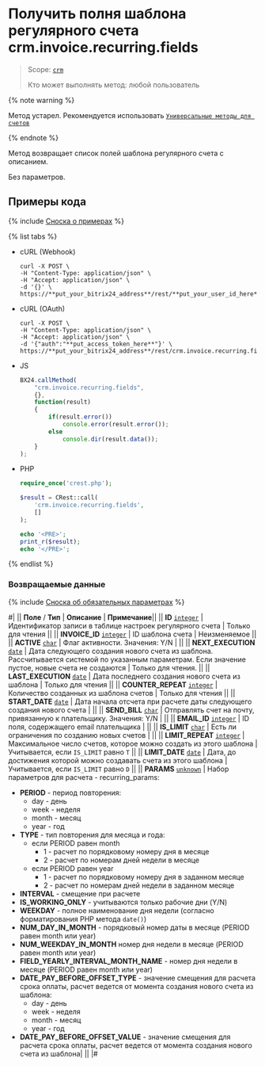 # Получить полня шаблона регулярного счета crm.invoice.recurring.fields

> Scope: [`crm`](../../../scopes/permissions.md)
>
> Кто может выполнять метод: любой пользователь

{% note warning %}

Метод устарел. Рекомендуется использовать  [`Универсальные методы для счетов`](../../universal/invoice.md)

{% endnote %}

Метод возвращает список полей шаблона регулярного счета c описанием.

Без параметров.

## Примеры кода

{% include [Сноска о примерах](../../../../_includes/examples.md) %}

{% list tabs %}

- cURL (Webhook)

    ```http
    curl -X POST \
    -H "Content-Type: application/json" \
    -H "Accept: application/json" \
    -d '{}' \
    https://**put_your_bitrix24_address**/rest/**put_your_user_id_here**/**put_your_webbhook_here**/crm.invoice.recurring.fields
   ```

- cURL (OAuth)

    ```http
    curl -X POST \
    -H "Content-Type: application/json" \
    -H "Accept: application/json" \
    -d '{"auth":"**put_access_token_here**"}' \
    https://**put_your_bitrix24_address**/rest/crm.invoice.recurring.fields
    ```

- JS

    ```js
    BX24.callMethod(
        "crm.invoice.recurring.fields",
        {},
        function(result)
        {
            if(result.error())
                console.error(result.error());
            else
                console.dir(result.data());
        }
    );
    ```

- PHP

    ```php
    require_once('crest.php');

    $result = CRest::call(
        'crm.invoice.recurring.fields',
        []
    );

    echo '<PRE>';
    print_r($result);
    echo '</PRE>';
    ```

{% endlist %}

### Возвращаемые данные

{% include [Сноска об обязательных параметрах](../../../../_includes/required.md) %}

#|
|| **Поле** / **Тип** | **Описание** | **Примечание**||
|| **ID**
[`integer`](../../../data-types.md) | Идентификатор записи в таблице настроек регулярного счета | Только для чтения ||
|| **INVOICE_ID**
[`integer`](../../../data-types.md) | ID шаблона счета | Неизменяемое ||
|| **ACTIVE**
[`char`](../../../data-types.md) | Флаг активности. Значения: Y/N | ||
|| **NEXT_EXECUTION**
[`date`](../../../data-types.md) | Дата следующего создания нового счета из шаблона. Рассчитывается системой по указанным параметрам. Если значение пустое, новые счета не создаются | Только для чтения. ||
|| **LAST_EXECUTION**
[`date`](../../../data-types.md) | Дата последнего создания нового счета из шаблона | Только для чтения ||
|| **COUNTER_REPEAT**
[`integer`](../../../data-types.md) | Количество созданных из шаблона счетов | Только для чтения ||
|| **START_DATE**
[`date`](../../../data-types.md) | Дата начала отсчета при расчете даты следующего создания нового счета | ||
|| **SEND_BILL**
[`char`](../../../data-types.md) | Отправлять счет на почту, привязанную к плательщику. Значения: Y/N | ||
|| **EMAIL_ID**
[`integer`](../../../data-types.md) | ID поля, содержащего email плательщика | ||
|| **IS_LIMIT**
[`char`](../../../data-types.md) | Есть ли ограничения по созданию новых счетов | ||
|| **LIMIT_REPEAT**
[`integer`](../../../data-types.md) | Максимальное число счетов, которое можно создать из этого шаблона | Учитывается, если `IS_LIMIT` равно `T` ||
|| **LIMIT_DATE**
[`date`](../../../data-types.md) | Дата, до достижения которой можно создавать счета из этого шаблона | Учитывается, если `IS_LIMIT` равно `D` ||
|| **PARAMS**
[`unknown`](../../../data-types.md)
| Набор параметров для расчета - recurring_params: 
- **PERIOD** - период повторения:
    - day - день
    - week - неделя
    - month - месяц
    - year - год
- **TYPE** - тип повторения для месяца и года:
    - если PERIOD равен month
        - 1 - расчет по порядковому номеру дня в месяце
        - 2 - расчет по номерам дней недели в месяце
    - если PERIOD равен year
        - 1 - расчет по порядковому номеру дня в заданном месяце
        - 2 - расчет по номерам дней недели в заданном месяце
- **INTERVAL** - смещение при расчете
- **IS_WORKING_ONLY** - учитываются только рабочие дни (Y/N)
- **WEEKDAY** - полное наименование дня недели (согласно форматирования PHP метода `date()`)
- **NUM_DAY_IN_MONTH** - порядковый номер даты в месяце (PERIOD равен month или year)
- **NUM_WEEKDAY_IN_MONTH**  номер дня недели в месяце (PERIOD равен month или year)
- **FIELD_YEARLY_INTERVAL_MONTH_NAME** - номер дня недели в месяце (PERIOD равен month или year)
- **DATE_PAY_BEFORE_OFFSET_TYPE** - значение смещения для расчета срока оплаты, расчет ведется от момента создания нового счета из шаблона:
    - day - день
    - week - неделя
    - month - месяц
    - year - год
- **DATE_PAY_BEFORE_OFFSET_VALUE** - значение смещения для расчета срока оплаты, расчет ведется от момента создания нового счета из шаблона| ||
|#


